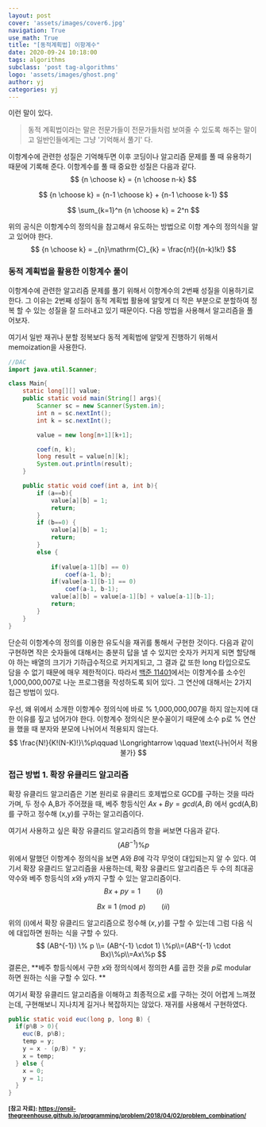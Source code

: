```yaml
---
layout: post
cover: 'assets/images/cover6.jpg'
navigation: True
use_math: True
title: "[동적계획법] 이항계수"
date: 2020-09-24 10:18:00
tags: algorithms
subclass: 'post tag-algorithms'
logo: 'assets/images/ghost.png'
author: yj
categories: yj
---
```



이런 말이 있다. 

> 동적 계획법이라는 말은 전문가들이 전문가들처럼 보여줄 수 있도록 해주는 말이고 일반인들에게는 그냥 '기억해서 풀기' 다.

이항계수에 관련한 성질은 기억해두면 이후 코딩이나 알고리즘 문제를 풀 때 유용하기 때문에 기록해 준다. 이항계수를 풀 때 중요한 성질은 다음과 같다. 
$$
{n \choose k} = {n \choose n-k}
$$

$$
{n \choose k} = {n-1 \choose k} + {n-1 \choose k-1}
$$

$$
\sum_{k=1}^n {n \choose k} = 2^n
$$

위의 공식은 이항계수의 정의식을 참고해서 유도하는 방법으로 이항 계수의 정의식을 알고 있어야 한다.
$$
{n \choose k} = _{n}\mathrm{C}_{k} = \frac{n!}{(n-k)!k!}
$$


### 동적 계획법을 활용한 이항계수 풀이

이항계수에 관련한 알고리즘 문제를 풀기 위해서 이항계수의 2번째 성질을 이용하기로 한다. 그 이유는 2번째 성질이 동적 계획법 활용에 알맞게 더 작은 부분으로 분할하여 정복 할 수 있는 성질을 잘 드러내고 있기 때문이다. 다음 방법을 사용해서 알고리즘을 풀어보자. 

여기서 일반 재귀나 분할 정복보다 동적 계획법에 알맞게 진행하기 위해서 memoization을 사용한다. 

```java
//DAC
import java.util.Scanner;

class Main{
	static long[][] value;
	public static void main(String[] args){
		Scanner sc = new Scanner(System.in);
		int n = sc.nextInt();
		int k = sc.nextInt();

		value = new long[n+1][k+1];

		coef(n, k);
		long result = value[n][k];
		System.out.println(result);
	}

	public static void coef(int a, int b){
		if (a==b){
			value[a][b] = 1;
			return;
		}
		if (b==0) {
			value[a][b] = 1;
			return;
		}
		else {
      
			if(value[a-1][b] == 0)
				coef(a-1, b);
			if(value[a-1][b-1] == 0) 
				coef(a-1, b-1);
			value[a][b] = value[a-1][b] + value[a-1][b-1];
			return;
		}
	}
}

```



단순히 이항계수의 정의를 이용한 유도식을 재귀를 통해서 구현한 것이다. 다음과 같이 구현하면 작은 숫자들에 대해서는 충분히 답을 낼 수 있지만 숫자가 커지게 되면 할당해야 하는 배열의 크기가 기하급수적으로 커지게되고, 그 결과 값 또한 long 타입으로도 담을 수 없기 때문에 매우 제한적이다. 따라서 [백준 11401](https://www.acmicpc.net/problem/11401)에서는 이항계수를 소수인 1,000,000,007로 나눈 프로그램을 작성하도록 되어 있다. 그 연산에 대해서는 2가지 접근 방법이 있다.

우선, 왜 위에서 소개한 이항계수 정의식에 바로 % 1,000,000,007을 하지 않는지에 대한 이유를 짚고 넘어가야 한다. 이항계수 정의식은 분수꼴이기 때문에 소수 p로 % 연산을 했을 때 분자와 분모에 나뉘어서 적용되지 않는다. 
$$
\frac{N!}{K!(N-K)!}\%p\qquad  \Longrightarrow \qquad \text{나뉘어서 적용 불가}
$$


### 접근 방법  1. 확장 유클리드 알고리즘

확장 유클리드 알고리즘은 기본 원리로 유클리드 호제법으로 GCD를 구하는 것을 따라가며, 두 정수 A,B가 주어졌을 때, 베주 항등식인 $Ax+By=gcd(A,B)$ 에서 gcd(A,B)를 구하고 정수해 (x,y)를 구하는 알고리즘이다. 

여기서 사용하고 싶은 확장 유클리드 알고리즘의 항을 써보면 다음과 같다. 
$$
(AB^{-1}) \% p
$$
위에서 말했던 이항계수 정의식을 보면 $A$와 $B$에 각각 무엇이 대입되는지 알 수 있다. 여기서 확장 유클리드 알고리즘을 사용하는데, 확장 유클리드 알고리즘은 두 수의 최대공약수와 베주 항등식의 $x$와 $y$까지 구할 수 있는 알고리즘이다. 
$$
Bx + py =1 \qquad (i)
$$

$$
Bx \equiv 1 \pmod{p} \qquad (ii)
$$

위의 (i)에서 확장 유클리드 알고리즘으로 정수해 $(x, y)$를 구할 수 있는데 그럼 다음 식에 대입하면 원하는 식을 구할 수 있다. 
$$
(AB^{-1}) \% p \\= (AB^{-1} \cdot 1) \%p\\=(AB^{-1} \cdot Bx)\%p\\=Ax\%p
$$
결론은, **베주 항등식에서 구한 $x$와 정의식에서 정의한 $A$를 곱한 것을 $p$로 modular 하면 원하는 식을 구할 수 있다. **

여기서 확장 유클리드 알고리즘을 이해하고 최종적으로 $x$를 구하는 것이 어렵게 느껴졌는데, 구현해보니 지나치게 길거나 복잡하지는 않았다. 재귀를 사용해서 구현하였다. 



```java
public static void euc(long p, long B) {
  if(p%B > 0){
    euc(B, p%B);
    temp = y;
    y = x - (p/B) * y;
    x = temp;
  } else {
    x = 0;
    y = 1;
  }
}
```





**<small>[참고 자료]: https://onsil-thegreenhouse.github.io/programming/problem/2018/04/02/problem_combination/</small>**
